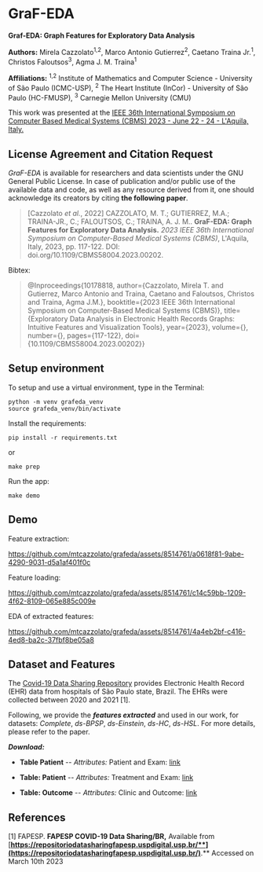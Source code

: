 # GraF-EDA

**Graf-EDA: Graph Features for Exploratory Data Analysis**

**Authors:** Mirela Cazzolato<sup>1,2</sup>, Marco Antonio Gutierrez<sup>2</sup>, Caetano Traina Jr.<sup>1</sup>, Christos Faloutsos<sup>3</sup>, Agma J. M. Traina<sup>1</sup>

**Affiliations:**  <sup>1,2</sup> Institute of Mathematics and Computer Science - University of São Paulo (ICMC-USP), <sup>2</sup> The Heart Institute (InCor) - University of São Paulo (HC-FMUSP), <sup>3</sup> Carnegie Mellon University (CMU)

This work was presented at the [IEEE 36th International Symposium on Computer Based Medical Systems (CBMS) 2023 - June 22 - 24 - L'Aquila, Italy.](https://2023.cbms-conference.org/)


## License Agreement and Citation Request

*GraF-EDA* is available for researchers and data scientists under the GNU General Public License. In case of publication and/or public use of the available data and code, as well as any resource derived from it, one should acknowledge its creators by citing **the following paper**.


> \[Cazzolato *et al.*, 2022\] CAZZOLATO, M. T.;  GUTIERREZ, M.A.;  TRAINA-JR., C.; FALOUTSOS, C.; TRAINA, A. J. M.. **GraF-EDA: Graph Features for Exploratory Data Analysis.** _2023 IEEE 36th International Symposium on Computer-Based Medical Systems (CBMS)_, L'Aquila, Italy, 2023, pp. 117-122. DOI: doi.org/10.1109/CBMS58004.2023.00202.

Bibtex:

> @Inproceedings{10178818,
> author={Cazzolato, Mirela T. and Gutierrez, Marco Antonio and Traina, Caetano and Faloutsos, Christos and Traina, Agma J.M.},
> booktitle={2023 IEEE 36th International Symposium on Computer-Based Medical Systems (CBMS)},
> title={Exploratory Data Analysis in Electronic Health Records Graphs: Intuitive Features and Visualization Tools},
> year={2023},   volume={},   number={},
> pages={117-122},
> doi={10.1109/CBMS58004.2023.00202}}

## Setup environment

To setup and use a virtual environment, type in the Terminal:

```
python -m venv grafeda_venv
source grafeda_venv/bin/activate
```

Install the requirements:

```
pip install -r requirements.txt
```

or
```
make prep
```

Run the app:

```
make demo
```

## Demo

Feature extraction:

https://github.com/mtcazzolato/grafeda/assets/8514761/a0618f81-9abe-4290-9031-d5a1af401f0c

Feature loading:

https://github.com/mtcazzolato/grafeda/assets/8514761/c14c59bb-1209-4f62-8109-065e885c009e


EDA of extracted features:

https://github.com/mtcazzolato/grafeda/assets/8514761/4a4eb2bf-c416-4ed8-ba2c-37fbf8be05a8


## Dataset and Features

The [Covid-19 Data Sharing Repository]([https://repositoriodatasharingfapesp.uspdigital.usp.br/](https://repositoriodatasharingfapesp.uspdigital.usp.br/)) provides Electronic Health Record (EHR) data from hospitals of São Paulo state, Brazil. The EHRs were collected between 2020 and 2021 [1].

Following, we provide the ***features extracted*** and used in our work, for datasets: *Complete*, *ds-BPSP*, *ds-Einstein*, *ds-HC*, *ds-HSL*. For more details, please refer to the paper.

***Download:***

-  **Table Patient**
--  *Attributes:* Patient and Exam: [link](https://drive.google.com/drive/folders/1y2_SDW1AkUwVg64omU6isbVBOc2TSUT8?usp=sharing)

-  **Table: Patient**
--  *Attributes:* Treatment and Exam: [link](https://drive.google.com/drive/folders/1ocjN148UsoFUJejChgAK_BjQ_9YIbABe?usp=sharing)

-  **Table: Outcome**
--  *Attributes:* Clinic and Outcome: [link](https://drive.google.com/drive/folders/15Zy1QSMnutFdrgnCp7EOBn25hNYvikWB?usp=sharing)

## References

[1] FAPESP. **FAPESP COVID-19 Data Sharing/BR,** Available from [**https://repositoriodatasharingfapesp.uspdigital.usp.br/**](https://repositoriodatasharingfapesp.uspdigital.usp.br/)**.** Accessed on March 10th 2023
